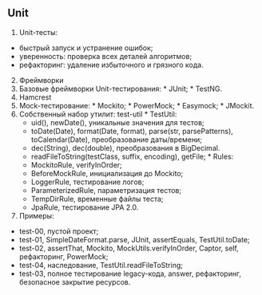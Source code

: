 ## Unit

1. Unit-тесты:
 * быстрый запуск и устранение ошибок;
 * уверенность: проверка всех деталей алгоритмов;
 * рефакторинг: удаление избыточного и грязного кода.
2. Фреймворки
  1. Базовые фреймворки Unit-тестирования:
    * JUnit;
    * TestNG.
  2. Hamcrest
  3. Mock-тестирование:
    * Mockito;
    * PowerMock;
    * Easymock;
    * JMockit.
  4. Собственный набор утилит: test-util
    * TestUtil:
      * uid(), newDate(), уникальные значения для тестов;
       * toDate(Date), format(Date, format), parse(str, parsePatterns), toCalendar(Date), преобразование даты/времени;
       * dec(String), dec(double), преобразования в BigDecimal.
       * readFileToString(testClass, suffix, encoding), getFile;
    * Rules:
      * MockitoRule, verifyInOrder;
      * BeforeMockRule, инициализация до Mockito;
      * LoggerRule, тестирование логов;
      * ParameterizedRule, параметризация тестов;
      * TempDirRule, временные файлы теста;
      * JpaRule, тестирование JPA 2.0.
3. Примеры:
 * test-00, пустой проект;
 * test-01, SimpleDateFormat.parse, JUnit, assertEquals, TestUtil.toDate;
 * test-02, assertThat, Mockito, MockUtils.verifyInOrder, Captor, self, рефакторинг, PowerMock;
 * test-04, наследование, TestUtil.readFileToString;
 * test-03, полное тестирование legacy-кода, answer, рефакторинг, безопасное закрытие ресурсов.
